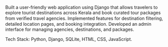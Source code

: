 Built a user-friendly web application using Django that allows
travelers to explore tourist destinations across Kerala and book
curated tour packages from veriﬁed travel agencies. Implemented
features for destination ﬁltering, detailed location pages, and
booking integration. Developed an admin interface for managing
agencies, destinations, and packages.

Tech Stack: Python, Django, SQLite, HTML, CSS, JavaScript.
